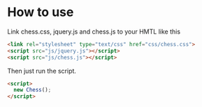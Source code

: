 # How to use

Link chess.css, jquery.js and chess.js to your HMTL like this
```html
<link rel="stylesheet" type="text/css" href="css/chess.css">
<script src="js/jquery.js"></script>
<script src="js/chess.js"></script>
```

Then just run the script.
```html
<script>
  new Chess();
</script>
```
